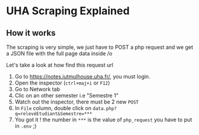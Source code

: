 # UHA Scraping Explained


## How it works
The scraping is very simple, we just have to POST a php request and we get a JSON file with the full page data inside /o

Let's take a look at how find this request url 

1. Go to https://notes.iutmulhouse.uha.fr/, you must login.
2. Open the inspector (`ctrl+maj+i` or `F12`)
3. Go to Network tab 
4. Clic on an other semester i.e "Semestre 1"
5. Watch out the inspector, there must be 2 new `POST`
6. In `File` column, double click on `data.php?q=relevéEtudiant&Semestre=***`
7. You got it ! the number in `***` is the value of `php_request` you have to put in `.env` ;)


